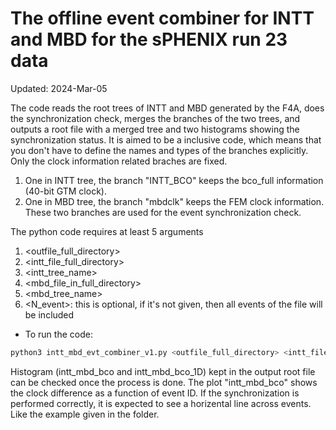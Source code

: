# The offline event combiner for INTT and MBD for the sPHENIX run 23 data
Updated: 2024-Mar-05

The code reads the root trees of INTT and MBD generated by the F4A, does the synchronization check, merges the branches of the two trees, and outputs a root file with a merged tree and two histograms showing the synchronization status.
It is aimed to be a inclusive code, which means that you don't have to define the names and types of the branches explicitly.
Only the clock information related braches are fixed.
1. One in INTT tree, the branch "INTT_BCO" keeps the bco_full information (40-bit GTM clock).
2. One in MBD tree, the branch "mbdclk" keeps the FEM clock information.
These two branches are used for the event synchronization check.

The python code requires at least 5 arguments
1. <outfile_full_directory>
2. <intt_file_full_directory>
3. <intt_tree_name>
4. <mbd_file_in_full_directory>
5. <mbd_tree_name>
6. <N_event>: this is optional, if it's not given, then all events of the file will be included

- To run the code: 
```bash
python3 intt_mbd_evt_combiner_v1.py <outfile_full_directory> <intt_file_full_directory> <intt_tree_name> <mbd_file_in_full_directory> <mbd_tree_name> <N_event>
```


Histogram (intt_mbd_bco and intt_mbd_bco_1D) kept in the output root file can be checked once the process is done.
The plot "intt_mbd_bco" shows the clock difference as a function of event ID. If the synchronization is performed correctly, it is expected to see a horizental line across events. Like the example given in the folder.
